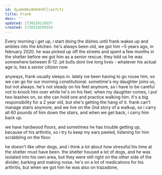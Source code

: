 ```yaml
---
id: dya6m0bs0m9dn9llieo7cfz
title: Frank
desc: ''
updated: 1730320118557
created: 1730318599354
---
```


Every morning i get up, i start doing the dishes until frank wakes up and ambles into the kitchen. he's always been old, we got him ~5 years ago, in february 2020. he was picked up off the streets and spent a few months in the shelter before we got him as a senior rescue. they told us he was somewhere between 8-12. pit bulls dont live long lives - whatever his actual age is, hes a senior citizen now.

anyways, frank usually sleeps in. lately ive been having to go rouse him, so we can go for our morning constitutional. sometime's my daughter joins us, but not always. he's not steady on his feet anymore, so i have to be careful not to knock him over while he's on his feet. when my daughter comes, i put two leashes on, so she can hold one and practice walking him. it's a big responsibility for a 2 year old, but she's getting the hang of it. frank can't manage stairs anymore, and we live on the 2nd story of a walkup, so i carry all 60 pounds of him down the stairs, and when we get back, i carry him back up.

we have hardwood floors, and sometimes he has trouble getting up, because of his arthritis, so i try to keep my ears peeled, listening for him scrabbling on the floor.

he doesn't like other dogs, and i think a lot about how stressful his time at the shelter must have been. the shelter housed a lot of dogs, and he was isolated into his own area, but they were still right on the other side of the divider, barking and making noise. he's on a lot of medications for his arthritis, but when we got him he was also on trazadone, 
